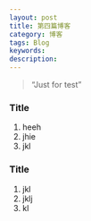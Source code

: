 ```yaml
---
layout: post
title: 第四篇博客
category: 博客
tags: Blog
keywords:
description:
---
```


> “Just for test”

### Title

1. heeh
2. jhie
3. jkl


### Title

1. jkl
2. jklj
3. kl



